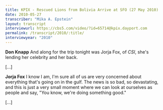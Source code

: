 ```yaml
---
title: KPIX - Rescued Lions from Bolivia Arrive at SFO (27 May 2010)
date: 2010-05-27
transcriber: "Mika A. Epstein"
layout: transcript
interviewurl: https://cbs5.com/video/?id=65714@kpix.dayport.com
permalink: /transcript/2010/:title/
interviewyear: "2010"
---
```


**Don Knapp** And along for the trip tonight was Jorja Fox, of *CSI*, she's lending her celebrity and her back.

[...]

**Jorja Fox** I know I am, I'm sure all of us are very concerned about everything that's going on in the gulf. The news is so bad, so devastating, and this is just a very small moment where we can look at ourselves as people and say, "You know, we're doing something good."

[...]
